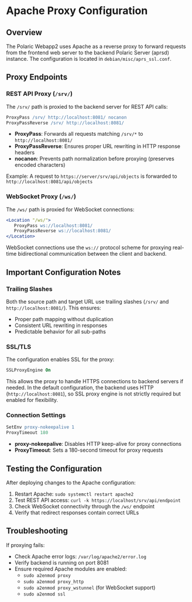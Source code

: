 # Apache Proxy Configuration

## Overview

The Polaric Webapp2 uses Apache as a reverse proxy to forward requests from the frontend web server to the backend Polaric Server (aprsd) instance. The configuration is located in `debian/misc/aprs_ssl.conf`.

## Proxy Endpoints

### REST API Proxy (`/srv/`)

The `/srv/` path is proxied to the backend server for REST API calls:

```apache
ProxyPass /srv/ http://localhost:8081/ nocanon
ProxyPassReverse /srv/ http://localhost:8081/
```

- **ProxyPass**: Forwards all requests matching `/srv/*` to `http://localhost:8081/`
- **ProxyPassReverse**: Ensures proper URL rewriting in HTTP response headers
- **nocanon**: Prevents path normalization before proxying (preserves encoded characters)

Example: A request to `https://server/srv/api/objects` is forwarded to `http://localhost:8081/api/objects`

### WebSocket Proxy (`/ws/`)

The `/ws/` path is proxied for WebSocket connections:

```apache
<Location "/ws/">
   ProxyPass ws://localhost:8081/
   ProxyPassReverse ws://localhost:8081/
</Location>
```

WebSocket connections use the `ws://` protocol scheme for proxying real-time bidirectional communication between the client and backend.

## Important Configuration Notes

### Trailing Slashes

Both the source path and target URL use trailing slashes (`/srv/` and `http://localhost:8081/`). This ensures:
- Proper path mapping without duplication
- Consistent URL rewriting in responses
- Predictable behavior for all sub-paths

### SSL/TLS

The configuration enables SSL for the proxy:

```apache
SSLProxyEngine On
```

This allows the proxy to handle HTTPS connections to backend servers if needed. In the default configuration, the backend uses HTTP (`http://localhost:8081`), so SSL proxy engine is not strictly required but enabled for flexibility.

### Connection Settings

```apache
SetEnv proxy-nokeepalive 1
ProxyTimeout 180
```

- **proxy-nokeepalive**: Disables HTTP keep-alive for proxy connections
- **ProxyTimeout**: Sets a 180-second timeout for proxy requests

## Testing the Configuration

After deploying changes to the Apache configuration:

1. Restart Apache: `sudo systemctl restart apache2`
2. Test REST API access: `curl -k https://localhost/srv/api/endpoint`
3. Check WebSocket connectivity through the `/ws/` endpoint
4. Verify that redirect responses contain correct URLs

## Troubleshooting

If proxying fails:
- Check Apache error logs: `/var/log/apache2/error.log`
- Verify backend is running on port 8081
- Ensure required Apache modules are enabled:
  - `sudo a2enmod proxy`
  - `sudo a2enmod proxy_http`
  - `sudo a2enmod proxy_wstunnel` (for WebSocket support)
  - `sudo a2enmod ssl`
